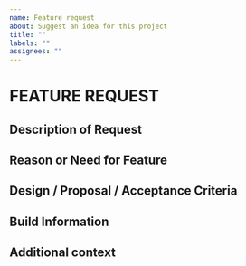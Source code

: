 ```yaml
---
name: Feature request
about: Suggest an idea for this project
title: ""
labels: ""
assignees: ""
---
```


# FEATURE REQUEST

## Description of Request

## Reason or Need for Feature

## Design / Proposal / Acceptance Criteria

## Build Information

## Additional context
